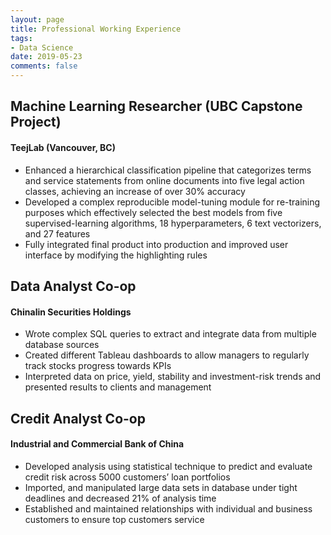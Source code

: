 ```yaml
---
layout: page
title: Professional Working Experience
tags:
- Data Science
date: 2019-05-23
comments: false
---
```


## Machine Learning Researcher (UBC Capstone Project)
#### TeejLab (Vancouver, BC)
- Enhanced a hierarchical classification pipeline that categorizes terms and service statements from online documents into five legal action classes, achieving an increase of over 30% accuracy
- Developed a complex reproducible model-tuning module for re-training purposes which effectively selected the best models from five supervised-learning algorithms, 18 hyperparameters, 6 text vectorizers, and 27 features
- Fully integrated final product into production and improved user interface by modifying the highlighting rules


## Data Analyst Co-op
#### Chinalin Securities Holdings
- Wrote complex SQL queries to extract and integrate data from multiple database sources
- Created different Tableau dashboards to allow managers to regularly track stocks progress towards KPIs
- Interpreted data on price, yield, stability and investment-risk trends and presented results to clients and management

## Credit Analyst Co-op
#### Industrial and Commercial Bank of China
- Developed analysis using statistical technique to predict and evaluate credit risk across 5000 customers’ loan portfolios
- Imported, and manipulated large data sets in database under tight deadlines and decreased 21% of analysis time
- Established and maintained relationships with individual and business customers to ensure top customers service

